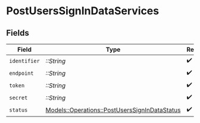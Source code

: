 # PostUsersSignInDataServices


## Fields

| Field                                                                                                 | Type                                                                                                  | Required                                                                                              | Description                                                                                           | Example                                                                                               |
| ----------------------------------------------------------------------------------------------------- | ----------------------------------------------------------------------------------------------------- | ----------------------------------------------------------------------------------------------------- | ----------------------------------------------------------------------------------------------------- | ----------------------------------------------------------------------------------------------------- |
| `identifier`                                                                                          | *::String*                                                                                            | :heavy_check_mark:                                                                                    | N/A                                                                                                   | metadata-dev                                                                                          |
| `endpoint`                                                                                            | *::String*                                                                                            | :heavy_check_mark:                                                                                    | N/A                                                                                                   | https://epg.provider.plex.tv                                                                          |
| `token`                                                                                               | *::String*                                                                                            | :heavy_check_mark:                                                                                    | N/A                                                                                                   | DjoMtqFAGRL1uVtCyF1dKIorTbShJeqv                                                                      |
| `secret`                                                                                              | *::String*                                                                                            | :heavy_check_mark:                                                                                    | N/A                                                                                                   |                                                                                                       |
| `status`                                                                                              | [Models::Operations::PostUsersSignInDataStatus](../../models/operations/postuserssignindatastatus.md) | :heavy_check_mark:                                                                                    | N/A                                                                                                   | online                                                                                                |